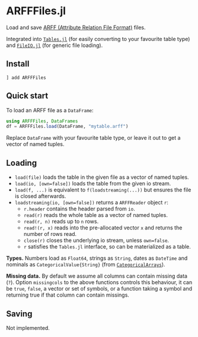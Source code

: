 # ARFFFiles.jl

Load and save [ARFF (Attribute Relation File Format)](https://waikato.github.io/weka-wiki/formats_and_processing/arff/) files.

Integrated into [`Tables.jl`](https://github.com/JuliaData/Tables.jl) (for easily converting to your favourite table type) and [`FileIO.jl`](https://github.com/JuliaIO/FileIO.jl) (for generic file loading).

## Install

```
] add ARFFFiles
```

## Quick start

To load an ARFF file as a `DataFrame`:
```julia
using ARFFFiles, DataFrames
df = ARFFFiles.load(DataFrame, "mytable.arff")
```
Replace `DataFrame` with your favourite table type, or leave it out to get a vector of named tuples.

## Loading

- `load(file)` loads the table in the given file as a vector of named tuples.
- `load(io, [own=false])` loads the table from the given io stream.
- `load(f, ...)` is equivalent to `f(loadstreaming(...))` but ensures the file is closed afterwards.
- `loadstreaming(io, [own=false])` returns a `ARFFReader` object `r`:
    - `r.header` contains the header parsed from `io`.
    - `read(r)` reads the whole table as a vector of named tuples.
    - `read(r, n)` reads up to `n` rows.
    - `read!(r, x)` reads into the pre-allocated vector `x` and returns the number of rows read.
    - `close(r)` closes the underlying io stream, unless `own=false`.
    - `r` satisfies the `Tables.jl` interface, so can be materialized as a table.

**Types.** Numbers load as `Float64`, strings as `String`, dates as `DateTime` and nominals as `CategoricalValue{String}` (from [`CategoricalArrays`](https://github.com/JuliaData/CategoricalArrays.jl)).

**Missing data.** By default we assume all columns can contain missing data (`?`).
Option `missingcols` to the above functions controls this behaviour, it can be `true`, `false`,
a vector or set of symbols, or a function taking a symbol and returning true if that column can contain missings.

## Saving

Not implemented.
